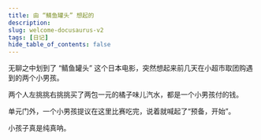 ```yaml
---
title: 由 “鲭鱼罐头” 想起的
description: 
slug: welcome-docusaurus-v2
tags: [日记]
hide_table_of_contents: false
---
```


<!--truncate-->

无聊之中划到了 “鲭鱼罐头” 这个日本电影，突然想起来前几天在小超市取团购遇到的两个小男孩。

两个人左挑挑右挑挑买了两包一元的橘子味儿汽水，都是一个小男孩付的钱。

单元门外，一个小男孩提议在这里比赛吃完，说着就喊起了“预备，开始”。

小孩子真是纯真呐。

